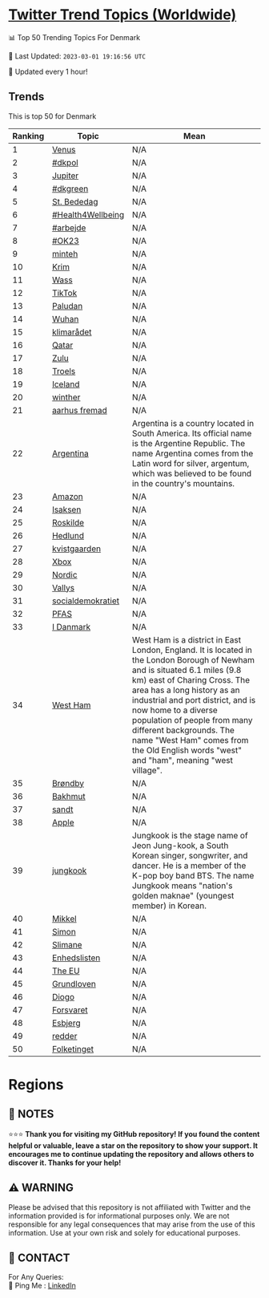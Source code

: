[Twitter Trend Topics (Worldwide)](https://github.com/ErcinDedeoglu/Twitter-Trend-Topics)
==========


📊 Top 50 Trending Topics For Denmark

📆 Last Updated: `2023-03-01 19:16:56 UTC`

🔧 Updated every 1 hour!


## Trends

This is top 50 for Denmark

| Ranking | Topic | Mean |
| ------- | ------------ | ------------ |
| 1 | [Venus](http://twitter.com/search?q=Venus) | N/A |
| 2 | [#dkpol](http://twitter.com/search?q=%23dkpol) | N/A |
| 3 | [Jupiter](http://twitter.com/search?q=Jupiter) | N/A |
| 4 | [#dkgreen](http://twitter.com/search?q=%23dkgreen) | N/A |
| 5 | [St. Bededag](http://twitter.com/search?q=St.+Bededag) | N/A |
| 6 | [#Health4Wellbeing](http://twitter.com/search?q=%23Health4Wellbeing) | N/A |
| 7 | [#arbejde](http://twitter.com/search?q=%23arbejde) | N/A |
| 8 | [#OK23](http://twitter.com/search?q=%23OK23) | N/A |
| 9 | [minteh](http://twitter.com/search?q=minteh) | N/A |
| 10 | [Krim](http://twitter.com/search?q=Krim) | N/A |
| 11 | [Wass](http://twitter.com/search?q=Wass) | N/A |
| 12 | [TikTok](http://twitter.com/search?q=TikTok) | N/A |
| 13 | [Paludan](http://twitter.com/search?q=Paludan) | N/A |
| 14 | [Wuhan](http://twitter.com/search?q=Wuhan) | N/A |
| 15 | [klimarådet](http://twitter.com/search?q=klimar%c3%a5det) | N/A |
| 16 | [Qatar](http://twitter.com/search?q=Qatar) | N/A |
| 17 | [Zulu](http://twitter.com/search?q=Zulu) | N/A |
| 18 | [Troels](http://twitter.com/search?q=Troels) | N/A |
| 19 | [Iceland](http://twitter.com/search?q=Iceland) | N/A |
| 20 | [winther](http://twitter.com/search?q=winther) | N/A |
| 21 | [aarhus fremad](http://twitter.com/search?q=aarhus+fremad) | N/A |
| 22 | [Argentina](http://twitter.com/search?q=Argentina) | Argentina is a country located in South America. Its official name is the Argentine Republic. The name Argentina comes from the Latin word for silver, argentum, which was believed to be found in the country's mountains. |
| 23 | [Amazon](http://twitter.com/search?q=Amazon) | N/A |
| 24 | [Isaksen](http://twitter.com/search?q=Isaksen) | N/A |
| 25 | [Roskilde](http://twitter.com/search?q=Roskilde) | N/A |
| 26 | [Hedlund](http://twitter.com/search?q=Hedlund) | N/A |
| 27 | [kvistgaarden](http://twitter.com/search?q=kvistgaarden) | N/A |
| 28 | [Xbox](http://twitter.com/search?q=Xbox) | N/A |
| 29 | [Nordic](http://twitter.com/search?q=Nordic) | N/A |
| 30 | [Vallys](http://twitter.com/search?q=Vallys) | N/A |
| 31 | [socialdemokratiet](http://twitter.com/search?q=socialdemokratiet) | N/A |
| 32 | [PFAS](http://twitter.com/search?q=PFAS) | N/A |
| 33 | [I Danmark](http://twitter.com/search?q=I+Danmark) | N/A |
| 34 | [West Ham](http://twitter.com/search?q=West+Ham) | West Ham is a district in East London, England. It is located in the London Borough of Newham and is situated 6.1 miles (9.8 km) east of Charing Cross. The area has a long history as an industrial and port district, and is now home to a diverse population of people from many different backgrounds. The name "West Ham" comes from the Old English words "west" and "ham", meaning "west village". |
| 35 | [Brøndby](http://twitter.com/search?q=Br%c3%b8ndby) | N/A |
| 36 | [Bakhmut](http://twitter.com/search?q=Bakhmut) | N/A |
| 37 | [sandt](http://twitter.com/search?q=sandt) | N/A |
| 38 | [Apple](http://twitter.com/search?q=Apple) | N/A |
| 39 | [jungkook](http://twitter.com/search?q=jungkook) | Jungkook is the stage name of Jeon Jung-kook, a South Korean singer, songwriter, and dancer. He is a member of the K-pop boy band BTS. The name Jungkook means "nation's golden maknae" (youngest member) in Korean. |
| 40 | [Mikkel](http://twitter.com/search?q=Mikkel) | N/A |
| 41 | [Simon](http://twitter.com/search?q=Simon) | N/A |
| 42 | [Slimane](http://twitter.com/search?q=Slimane) | N/A |
| 43 | [Enhedslisten](http://twitter.com/search?q=Enhedslisten) | N/A |
| 44 | [The EU](http://twitter.com/search?q=The+EU) | N/A |
| 45 | [Grundloven](http://twitter.com/search?q=Grundloven) | N/A |
| 46 | [Diogo](http://twitter.com/search?q=Diogo) | N/A |
| 47 | [Forsvaret](http://twitter.com/search?q=Forsvaret) | N/A |
| 48 | [Esbjerg](http://twitter.com/search?q=Esbjerg) | N/A |
| 49 | [redder](http://twitter.com/search?q=redder) | N/A |
| 50 | [Folketinget](http://twitter.com/search?q=Folketinget) | N/A |



# Regions




## 📝 NOTES

⭐⭐⭐ **Thank you for visiting my GitHub repository! If you found the content helpful or valuable, leave a star on the repository to show your support. It encourages me to continue updating the repository and allows others to discover it. Thanks for your help!**


## ⚠️ WARNING

Please be advised that this repository is not affiliated with Twitter and the information provided is for informational purposes only. We are not responsible for any legal consequences that may arise from the use of this information. Use at your own risk and solely for educational purposes.


## 📨 CONTACT

 For Any Queries:  
            🏓 Ping Me : [LinkedIn](https://www.linkedin.com/in/ercindedeoglu/)
